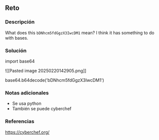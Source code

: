 
## Reto

### Descripción 
What does this `bDNhcm5fdGgzX3IwcDM1` mean? I think it has something to do with bases.
### Solución
import base64

  ![[Pasted image 20250220142905.png]]

base64.b64decode('bDNhcm5fdGgzX3IwcDM1')

### Notas adicionales
* Se usa python
* También se puede cyberchef

### Referencias 
https://cyberchef.org/

